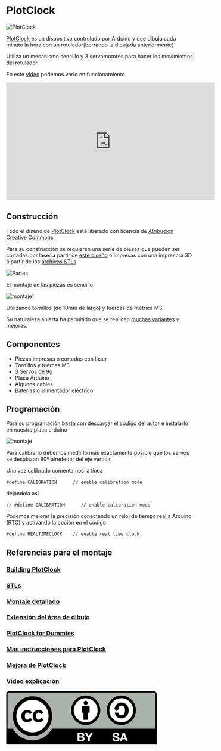 # PlotClock

![PlotClock](http://thingiverse-production-new.s3.amazonaws.com/renders/a7/ad/24/29/c3/plotclock_preview_featured.jpg)

[PlotClock](http://www.thingiverse.com/thing:248009) es un dispositivo controlado por Arduino y que dibuja cada minuto la hora con un rotulador(borrando la dibujada anteriormente)

Utiliza un mecanismo sencillo y 3 servomotores para hacer los movimientos del rotulador.

En este [vídeo](https://www.youtube.com/embed/iOLFP90DneY) podemos verlo en funcionamiento

<iframe width="560" height="315" src="https://www.youtube.com/embed/iOLFP90DneY" frameborder="0" allowfullscreen></iframe>

## Construcción

Todo el diseño de [PlotClock](http://www.thingiverse.com/thing:248009)  está liberado con licencia de [Atribución Creative Commons](http://creativecommons.org/licenses/by/3.0/)

Para su construcción se requieren una serie de piezas que pueden ser cortadas por laser a partir de [este diseño](http://www.thingiverse.com/download:1697382) o impresas con una impresora 3D a partir de los [archivos STLs](http://www.thingiverse.com/thing:250204/zip)

![Partes](http://thingiverse-production-new.s3.amazonaws.com/renders/dc/e6/bb/ff/31/151018_plotclock_preview_featured.jpg)

El montaje de las piezas es sencillo

![montaje1](http://thingiverse-production-new.s3.amazonaws.com/renders/e3/ea/de/15/61/lifting_preview_featured.jpg)

Utilizando tornillos (de 10mm de largo) y tuercas de métrica M3.

Su naturaleza abierta ha permitido que se realicen [muchas variantes](http://www.thingiverse.com/thing:248009/#remixes) y mejoras.

## Componentes

* Piezas impresas o cortadas con láser
* Tornillos y tuercas M3
* 3 Servos de 9g
* Placa Arduino
* Algunos cables
* Baterías o alimentador eléctrico

## Programación

Para su programación basta con descargar el [código del autor](http://www.thingiverse.com/download:1697346) e instalarlo en nuestra placa arduino

![montaje](https://i1.wp.com/www.geekmomprojects.com/wp-content/uploads/2014/12/plotclock_electronics-e1419920478217.jpg)

Para calibrarlo debemos medir lo más exactamente posible que los servos se desplazan 90º alrededor del eje vertical

Una vez calibrado comentamos la línea

    #define CALIBRATION      // enable calibration mode

dejándola así


    // #define CALIBRATION      // enable calibration mode

Podemos mejorar la precisión conectando un reloj de tiempo real a Arduino (RTC) y activando la opción en el código


    #define REALTIMECLOCK    // enable real time clock

## Referencias para el montaje

### [Building PlotClock](http://www.geekmomprojects.com/building-plotclock/)

### [STLs](http://www.thingiverse.com/thing:250204/#files)

### [Montaje detallado ](http://linksprite.com/wiki/index.php5?title=Plotclock_DIY_Robot_with_Arduino_Uno_Drawing_Robot)

### [Extensión del área de dibujo](http://techiemalc.blogspot.com.es/2015/11/simulation-of-plot-clock-for.html)


### [PlotClock for Dummies](https://www.instructables.com/id/Plot-Clock-for-dummies/)

### [Más instrucciones para PlotClock](http://www.thingiverse.com/thing:931498)

### [Mejora de PlotClock](http://www.thingiverse.com/thing:346784)

### [Vídeo explicación](https://youtu.be/2DZSj8b2RGw)

![licencia](./images/Licencia_CC.png)
